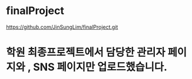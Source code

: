 # finalProject
https://github.com/JinSungLim/finalProject.git
# 학원 최종프로젝트에서 담당한 관리자 페이지와 , SNS 페이지만 업로드했습니다.
